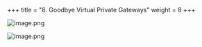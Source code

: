 +++
title = "8. Goodbye Virtual Private Gateways"
weight = 8
+++


![image.png](/images/008-viii-clean-it-up/40-707929-image.png)


![image.png](/images/008-viii-clean-it-up/40-123433-image.png)


